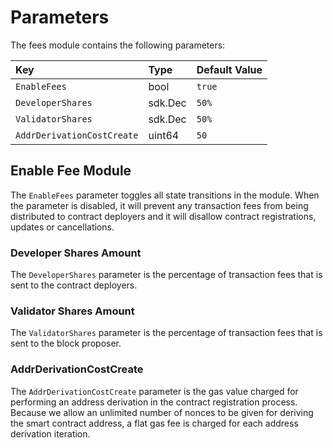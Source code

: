 <!--
order: 7
-->

# Parameters

The fees module contains the following parameters:

| Key                        | Type          | Default Value                 |
| :------------------------- | :------------ | :---------------------------- |
| `EnableFees`               | bool          | `true`                        |
| `DeveloperShares`          | sdk.Dec       | `50%`                         |
| `ValidatorShares`          | sdk.Dec       | `50%`                         |
| `AddrDerivationCostCreate` | uint64        | `50`                          |

## Enable Fee Module

The `EnableFees` parameter toggles all state transitions in the module. When the parameter is disabled, it will prevent any transaction fees from being distributed to contract deployers and it will disallow contract registrations, updates or cancellations.

### Developer Shares Amount

The `DeveloperShares` parameter is the percentage of transaction fees that is sent to the contract deployers.

### Validator Shares Amount

The `ValidatorShares` parameter is the percentage of transaction fees that is sent to the block proposer.

### AddrDerivationCostCreate

The `AddrDerivationCostCreate` parameter is the gas value charged for performing an address derivation in the contract registration process. Because we allow an unlimited number of nonces to be given for deriving the smart contract address, a flat gas fee is charged for each address derivation iteration.
